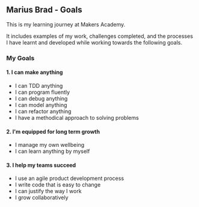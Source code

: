 ## Marius Brad - Goals

This is my learning journey at Makers Academy.

It includes examples of my work, challenges completed, and the processes I have learnt and developed while working towards the following goals.

### My Goals

#### 1. I can make anything

* I can TDD anything
* I can program fluently
* I can debug anything
* I can model anything
* I can refactor anything
* I have a methodical approach to solving problems

#### 2. I'm equipped for long term growth

* I manage my own wellbeing
* I can learn anything by myself

#### 3. I help my teams succeed

* I use an agile product development process
* I write code that is easy to change
* I can justify the way I work
* I grow collaboratively
